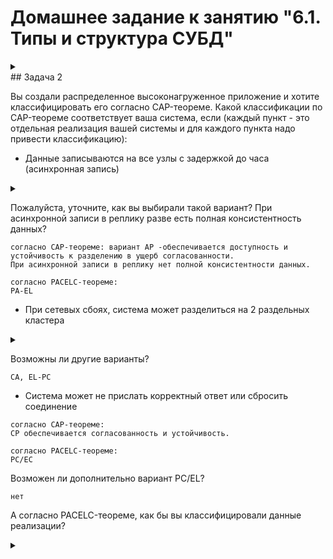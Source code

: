 # Домашнее задание к занятию "6.1. Типы и структура СУБД"
<details>
	<summary></summary>
      <br>
## Введение

Перед выполнением задания вы можете ознакомиться с 
[дополнительными материалами](https://github.com/netology-code/virt-homeworks/tree/master/additional/README.md).

## Задача 1

Архитектор ПО решил проконсультироваться у вас, какой тип БД 
лучше выбрать для хранения определенных данных.

Он вам предоставил следующие типы сущностей, которые нужно будет хранить в БД:

- Электронные чеки в json виде
```
Документо-ориентированые БД, например, MongoDB, т.к. документы в ней хранятся в JSON или BSON.
```
- Склады и автомобильные дороги для логистической компании
```
Графовые БД, т.к. цель - оптимизация пути от точки А до точки Б.
```
- Генеалогические деревья
```
Сетевая СУБД подойдет лучше всего, так как в этом случае у потомка может быть несколько связей с несколькими родителями.
Но можно также использовать и графовую СУБД.
```
- Кэш идентификаторов клиентов с ограниченным временем жизни для движка аутенфикации
```
Подойдет СУБД ключ-значение, где ключ - это идентификатор, а значение - имя клиента.
```
- Отношения клиент-покупка для интернет-магазина
```
Подойдет реляционная СУБД, т.к. у интернет-магазина много клиентов, много покупок, много товаров или услуг и каждая из этих сущностей обладает множеством свойств.
```

Выберите подходящие типы СУБД для каждой сущности и объясните свой выбор.
</details>
## Задача 2

Вы создали распределенное высоконагруженное приложение и хотите классифицировать его согласно 
CAP-теореме. Какой классификации по CAP-теореме соответствует ваша система, если 
(каждый пункт - это отдельная реализация вашей системы и для каждого пункта надо привести классификацию):

- Данные записываются на все узлы с задержкой до часа (асинхронная запись)
<details>
	<summary></summary>
      <br>

```
согласно CAP-теореме:
CP обеспечивается согласованность и устойчивость к разделению в ущерб доступности.

согласно PACELC-теореме: 
PC/EC
```
</details>
	
Пожалуйста, уточните, как вы выбирали такой вариант?
При асинхронной записи в реплику разве есть полная консистентность данных?
```commandline
согласно CAP-теореме: вариант AP -обеспечивается доступность и устойчивость к разделению в ущерб согласованности.
При асинхронной записи в реплику нет полной консистентности данных.

согласно PACELC-теореме:
PA-EL
```
- При сетевых сбоях, система может разделиться на 2 раздельных кластера
<details>
	<summary></summary>
      <br>

```
согласно CAP-теореме:
AP обеспечивается доступность и устойчивость к разделению в ущерб согласованности.

согласно PACELC-теореме:
PA/EL
```
</details>

Возможны ли другие варианты?
```
CA, EL-PC
```
- Система может не прислать корректный ответ или сбросить соединение
```
согласно CAP-теореме:
CP обеспечивается согласованность и устойчивость.

согласно PACELC-теореме:
PC/EC
```

Возможен ли дополнительно вариант PC/EL?
```commandline
нет
```
А согласно PACELC-теореме, как бы вы классифицировали данные реализации?

<details>
	<summary></summary>
      <br>

## Задача 3

Могут ли в одной системе сочетаться принципы BASE и ACID? Почему?
```
Не могут.
BASE ориентирован на производительность системы (доступность), ACID на сохранность данных(стойкость к разделению и сохранность данных).
Согласно CAP-теореме системы с такими качествами будут находиться на разных ребрах треугольника.
```

## Задача 4

Вам дали задачу написать системное решение, основой которого бы послужили:

- фиксация некоторых значений с временем жизни
- реакция на истечение таймаута

Вы слышали о key-value хранилище, которое имеет механизм [Pub/Sub](https://habr.com/ru/post/278237/). 
Что это за система? Какие минусы выбора данной системы?
```
Redis - это СУБД типа key-value, которая может использоваться для реализации кэшей, брокеров сообщений (механизм pub/sub).
Минусы Redis:
- Требуютсядостаточные ресурсы RAM 
- Отсутсвие поддержки языка SQL, т.е. проблема оперативного поиска данных  
- При отказе сервера все данные с последней синхронизации с диском будут утеряны
```
</details>